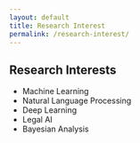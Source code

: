 ```yaml
---
layout: default
title: Research Interest
permalink: /research-interest/
---
```


## Research Interests 

- Machine Learning
- Natural Language Processing
- Deep Learning
- Legal AI
- Bayesian Analysis
